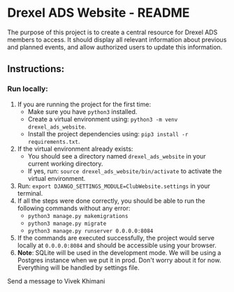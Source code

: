 # Drexel ADS Website - README

The purpose of this project is to create a central resource for Drexel ADS members to access. It should display all relevant information about previous and planned events, and allow authorized users to update this information.

## Instructions:

### Run locally:
1. If you are running the project for the first time:
    - Make sure you have ```python3``` installed.
    - Create a virtual environment using: ```python3 -m venv drexel_ads_website```.
    - Install the project dependencies using: ```pip3 install -r requirements.txt```.
2. If the virtual environment already exists:
    - You should see a directory named ```drexel_ads_website``` in your current working directory.
    - If yes, run: ```source drexel_ads_website/bin/activate``` to activate the virtual environment.
3. Run: ```export DJANGO_SETTINGS_MODULE=ClubWebsite.settings``` in your terminal.
4. If all the steps were done correctly, you should be able to run the following commands without any error:
    - ```python3 manage.py makemigrations```
    - ```python3 manage.py migrate```
    - ```python3 manage.py runserver 0.0.0.0:8084```
5. If the commands are executed successfully, the project would serve locally at ```0.0.0.0:8084``` and should be accessible using your browser.
6. <b>Note</b>: SQLite will be used in the development mode. We will be using a Postgres instance when we put it in prod. Don't worry about it for now. Everything will be handled by settings file.


Send a message to Vivek Khimani
